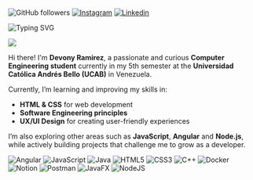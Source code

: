 # 
![GitHub followers](https://img.shields.io/github/followers/DevonyRamirez?labelColor=c27ba0&color=ffffff)
[![Instagram](https://img.shields.io/badge/-Instagram-c13584?style=flat&labelColor=c27ba0&logo=instagram&logoColor=white)](https://www.instagram.com/ny_devo/)
[![Linkedin](https://img.shields.io/badge/-LinkedIn-blue?style=flat&logo=Linkedin&logoColor=white)](https://www.linkedin.com/in/devony-ramirez-b9153b2a4)


![Typing SVG](https://readme-typing-svg.herokuapp.com/?color=c27ba0&size=35&center=true&vLeft=true&width=1000&lines=Hi+♡;I'm+Devony+Ramirez;Welcome!)

![](https://github-readme-stats.vercel.app/api/top-langs/?username=DevonyRamirez&theme=dark&hide_border=true&include_all_commits=true&count_private=true&layout=compact)



Hi there! I'm **Devony Ramirez**, a passionate and curious **Computer Engineering student** currently in my 5th semester at the **Universidad Católica Andrés Bello (UCAB)** in Venezuela.    

Currently, I’m learning and improving my skills in:  
- **HTML & CSS** for web development  
- **Software Engineering principles**  
- **UX/UI Design** for creating user-friendly experiences  

I’m also exploring other areas such as **JavaScript**, **Angular** and **Node.js**, while actively building projects that challenge me to grow as a developer.  

![Angular](https://img.shields.io/badge/angular-%23DD0031.svg?style=flat-square&logo=angular&logoColor=white) ![JavaScript](https://img.shields.io/badge/javascript-%23323330.svg?style=flat-square&logo=javascript&logoColor=%23F7DF1E) ![Java](https://img.shields.io/badge/java-%23ED8B00.svg?style=flat-square&logo=openjdk&logoColor=white) ![HTML5](https://img.shields.io/badge/html5-%23E34F26.svg?style=flat-square&logo=html5&logoColor=white) ![CSS3](https://img.shields.io/badge/css3-%231572B6.svg?style=flat-square&logo=css3&logoColor=white) ![C++](https://img.shields.io/badge/c++-%2300599C.svg?style=flat-square&logo=c%2B%2B&logoColor=white) ![Docker](https://img.shields.io/badge/docker-%230db7ed.svg?style=flat-square&logo=docker&logoColor=white) ![Notion](https://img.shields.io/badge/Notion-%23000000.svg?style=flat-square&logo=notion&logoColor=white) ![Postman](https://img.shields.io/badge/Postman-FF6C37?style=flat-square&logo=postman&logoColor=white) ![JavaFX](https://img.shields.io/badge/javafx-%23FF0000.svg?style=flat-square&logo=javafx&logoColor=white) ![NodeJS](https://img.shields.io/badge/node.js-6DA55F?style=flat-square&logo=node.js&logoColor=white)


